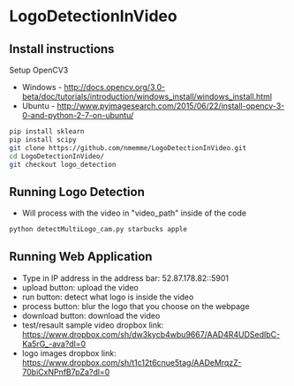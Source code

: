 # LogoDetectionInVideo

## Install instructions

Setup OpenCV3 
* Windows - http://docs.opencv.org/3.0-beta/doc/tutorials/introduction/windows_install/windows_install.html
* Ubuntu - http://www.pyimagesearch.com/2015/06/22/install-opencv-3-0-and-python-2-7-on-ubuntu/

```bash
pip install sklearn
pip install scipy
git clone https://github.com/nmemme/LogoDetectionInVideo.git
cd LogoDetectionInVideo/
git checkout logo_detection
```


## Running Logo Detection
* Will process with the video in "video_path" inside of the code
```bash
python detectMultiLogo_cam.py starbucks apple

```

## Running Web Application
* Type in IP address in the address bar: 52.87.178.82::5901
* upload button: upload the video
* run button: detect what logo is inside the video 
* process button: blur the logo that you choose on the webpage
* download button: download the video
* test/resault sample video dropbox link: https://www.dropbox.com/sh/dw3kycb4wbu9667/AAD4R4UDSedIbC-Ka5rG_-ava?dl=0
* logo images dropbox link: https://www.dropbox.com/sh/t1c12t6cnue5tag/AADeMrqzZ-70biCxNPnfB7pZa?dl=0
